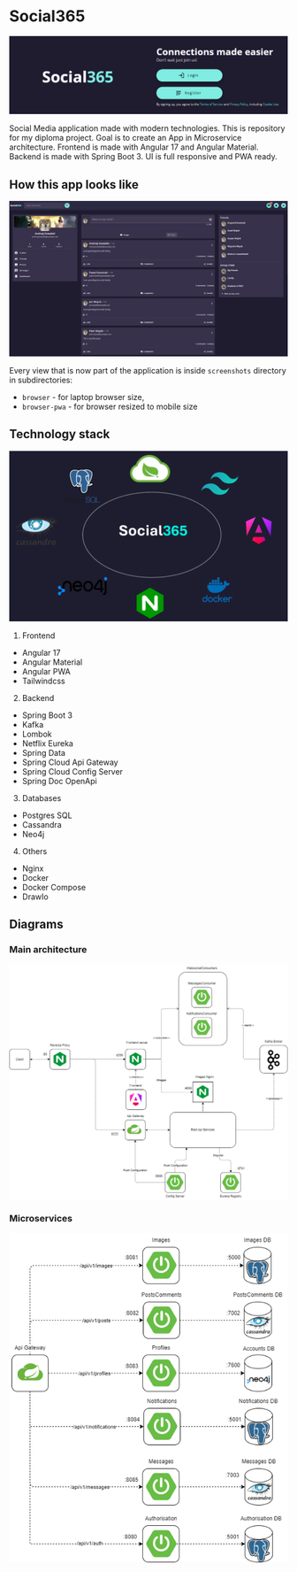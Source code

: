 # Social365

![Home banner](./screenshots/readme/home-banner.png)

Social Media application made with modern technologies. This is repository for my diploma project. Goal is to create an App in Microservice architecture.
Frontend is made with Angular 17 and Angular Material. Backend is made with Spring Boot 3. UI is full responsive and PWA ready.


## How this app looks like

![Feed page](./screenshots/browser/feed.png)

Every view that is now part of the application is inside `screenshots` directory in subdirectories:

* `browser` - for laptop browser size,
* `browser-pwa` - for browser resized to mobile size

## Technology stack

![Tech stack image](./screenshots/readme/tech-stack.png)

1. Frontend

* Angular 17
* Angular Material
* Angular PWA
* Tailwindcss

2. Backend

* Spring Boot 3
* Kafka
* Lombok
* Netflix Eureka
* Spring Data
* Spring Cloud Api Gateway
* Spring Cloud Config Server
* Spring Doc OpenApi

3. Databases

* Postgres SQL
* Cassandra
* Neo4j

4. Others

* Nginx
* Docker
* Docker Compose
* DrawIo

## Diagrams

### Main architecture

<p align="center">
    <img src="docs/Main_Diagram.drawio.png" align="center">
</p>

### Microservices

<p align="center">
    <img src="docs/Services.drawio.png" align="center">
</p>

